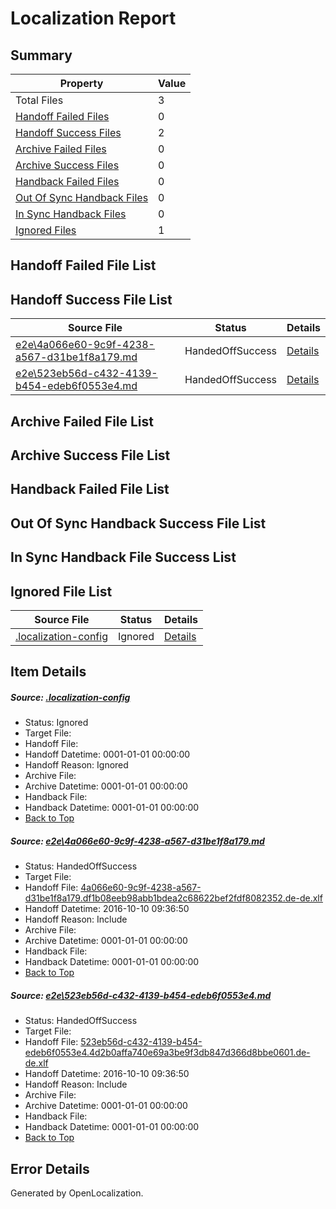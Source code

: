 # <a name='report-top'></a> Localization Report

## Summary
 Property | Value 
 -------- | ----- 
 Total Files | 3
[ Handoff Failed Files ](#handoff-failed-list)| 0
[ Handoff Success Files ](#handoff-success-list)| 2
[ Archive Failed Files ](#archive-failed-list)| 0
[ Archive Success Files ](#archive-success-list)| 0
[ Handback Failed Files ](#handback-failed-list)| 0
[ Out Of Sync Handback Files ](#outofsync-handback-success-list)| 0
[ In Sync Handback Files ](#insync-handback-success-list)| 0
[ Ignored Files ](#ignored-list)| 1

## <a name='handoff-failed-list'></a> Handoff Failed File List

## <a name='handoff-success-list'></a> Handoff Success File List
 Source File | Status | Details 
 ----------- | ------ | ------- 
 [e2e\4a066e60-9c9f-4238-a567-d31be1f8a179.md](https://github.com/OpenLocalizationTestOrg/ol-test0/blob/d8ceea8c8a685b63bb59ad6754812cf729d318d0/e2e/4a066e60-9c9f-4238-a567-d31be1f8a179.md) | HandedOffSuccess | [Details](#088038daf44291427838b6fc4e7b669ef9976ac21)
 [e2e\523eb56d-c432-4139-b454-edeb6f0553e4.md](https://github.com/OpenLocalizationTestOrg/ol-test0/blob/d8ceea8c8a685b63bb59ad6754812cf729d318d0/e2e/523eb56d-c432-4139-b454-edeb6f0553e4.md) | HandedOffSuccess | [Details](#509cad07a741425bf38ac099c200aa7661c4333b2)

## <a name='archive-failed-list'></a> Archive Failed File List

## <a name='archive-success-list'></a> Archive Success File List

## <a name='handback-failed-list'></a> Handback Failed File List

## <a name='outofsync-handback-success-list'></a> Out Of Sync Handback Success File List

## <a name='insync-handback-success-list'></a> In Sync Handback File Success List

## <a name='ignored-list'></a> Ignored File List
 Source File | Status | Details 
 ----------- | ------ | ------- 
 [.localization-config](https://github.com/OpenLocalizationTestOrg/ol-test0/blob/d8ceea8c8a685b63bb59ad6754812cf729d318d0/.localization-config) | Ignored | [Details](#c268a05ecaa7ec85942ed632c29928ee5bd6da8d0)

## Item Details
##### <a name='c268a05ecaa7ec85942ed632c29928ee5bd6da8d0'></a> Source: [.localization-config](https://github.com/OpenLocalizationTestOrg/ol-test0/blob/d8ceea8c8a685b63bb59ad6754812cf729d318d0/.localization-config)
* Status: Ignored
* Target File: 
* Handoff File: 
* Handoff Datetime: 0001-01-01 00:00:00
* Handoff Reason: Ignored
* Archive File: 
* Archive Datetime: 0001-01-01 00:00:00
* Handback File: 
* Handback Datetime: 0001-01-01 00:00:00
* [Back to Top](#report-top)

##### <a name='088038daf44291427838b6fc4e7b669ef9976ac21'></a> Source: [e2e\4a066e60-9c9f-4238-a567-d31be1f8a179.md](https://github.com/OpenLocalizationTestOrg/ol-test0/blob/d8ceea8c8a685b63bb59ad6754812cf729d318d0/e2e/4a066e60-9c9f-4238-a567-d31be1f8a179.md)
* Status: HandedOffSuccess
* Target File: 
* Handoff File: [4a066e60-9c9f-4238-a567-d31be1f8a179.df1b08eeb98abb1bdea2c68622bef2fdf8082352.de-de.xlf](https://github.com/OpenLocalizationTestOrg/ol-test0-handoff/blob/f915766c2364d270e5f93c0160b64ea6ad5b9078/ol-handoff/OpenLocalizationTestOrg/ol-test0-dede/qimu/ht/4a066e60-9c9f-4238-a567-d31be1f8a179.df1b08eeb98abb1bdea2c68622bef2fdf8082352.de-de.xlf)
* Handoff Datetime: 2016-10-10 09:36:50
* Handoff Reason: Include
* Archive File: 
* Archive Datetime: 0001-01-01 00:00:00
* Handback File: 
* Handback Datetime: 0001-01-01 00:00:00
* [Back to Top](#report-top)

##### <a name='509cad07a741425bf38ac099c200aa7661c4333b2'></a> Source: [e2e\523eb56d-c432-4139-b454-edeb6f0553e4.md](https://github.com/OpenLocalizationTestOrg/ol-test0/blob/d8ceea8c8a685b63bb59ad6754812cf729d318d0/e2e/523eb56d-c432-4139-b454-edeb6f0553e4.md)
* Status: HandedOffSuccess
* Target File: 
* Handoff File: [523eb56d-c432-4139-b454-edeb6f0553e4.4d2b0affa740e69a3be9f3db847d366d8bbe0601.de-de.xlf](https://github.com/OpenLocalizationTestOrg/ol-test0-handoff/blob/f915766c2364d270e5f93c0160b64ea6ad5b9078/ol-handoff/OpenLocalizationTestOrg/ol-test0-dede/qimu/ht/523eb56d-c432-4139-b454-edeb6f0553e4.4d2b0affa740e69a3be9f3db847d366d8bbe0601.de-de.xlf)
* Handoff Datetime: 2016-10-10 09:36:50
* Handoff Reason: Include
* Archive File: 
* Archive Datetime: 0001-01-01 00:00:00
* Handback File: 
* Handback Datetime: 0001-01-01 00:00:00
* [Back to Top](#report-top)


## Error Details

Generated by OpenLocalization.
